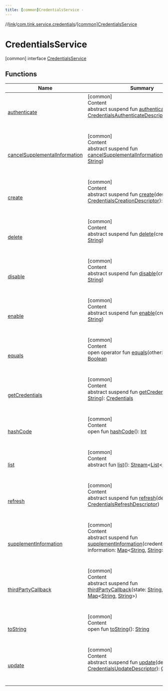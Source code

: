 ```yaml
---
title: [common]CredentialsService -
---
```

//[link](../../index.md)/[com.tink.service.credentials](../index.md)/[[common]CredentialsService](index.md)



# CredentialsService  
 [common] interface [CredentialsService](index.md)   


## Functions  
  
|  Name|  Summary| 
|---|---|
| <a name="com.tink.service.credentials/CredentialsService/authenticate/#com.tink.service.credentials.CredentialsAuthenticateDescriptor/PointingToDeclaration/"></a>[authenticate](authenticate.md)| <a name="com.tink.service.credentials/CredentialsService/authenticate/#com.tink.service.credentials.CredentialsAuthenticateDescriptor/PointingToDeclaration/"></a>[common]  <br>Content  <br>abstract suspend fun [authenticate](authenticate.md)(descriptor: [CredentialsAuthenticateDescriptor](../[common]-credentials-authenticate-descriptor/index.md))  <br><br><br>
| <a name="com.tink.service.credentials/CredentialsService/cancelSupplementalInformation/#kotlin.String/PointingToDeclaration/"></a>[cancelSupplementalInformation](cancel-supplemental-information.md)| <a name="com.tink.service.credentials/CredentialsService/cancelSupplementalInformation/#kotlin.String/PointingToDeclaration/"></a>[common]  <br>Content  <br>abstract suspend fun [cancelSupplementalInformation](cancel-supplemental-information.md)(credentialsId: [String](https://kotlinlang.org/api/latest/jvm/stdlib/kotlin/-string/index.html))  <br><br><br>
| <a name="com.tink.service.credentials/CredentialsService/create/#com.tink.service.credentials.CredentialsCreationDescriptor/PointingToDeclaration/"></a>[create](create.md)| <a name="com.tink.service.credentials/CredentialsService/create/#com.tink.service.credentials.CredentialsCreationDescriptor/PointingToDeclaration/"></a>[common]  <br>Content  <br>abstract suspend fun [create](create.md)(descriptor: [CredentialsCreationDescriptor](../[common]-credentials-creation-descriptor/index.md)): [Credentials](../../com.tink.model.credentials/[common]-credentials/index.md)  <br><br><br>
| <a name="com.tink.service.credentials/CredentialsService/delete/#kotlin.String/PointingToDeclaration/"></a>[delete](delete.md)| <a name="com.tink.service.credentials/CredentialsService/delete/#kotlin.String/PointingToDeclaration/"></a>[common]  <br>Content  <br>abstract suspend fun [delete](delete.md)(credentialsId: [String](https://kotlinlang.org/api/latest/jvm/stdlib/kotlin/-string/index.html))  <br><br><br>
| <a name="com.tink.service.credentials/CredentialsService/disable/#kotlin.String/PointingToDeclaration/"></a>[disable](disable.md)| <a name="com.tink.service.credentials/CredentialsService/disable/#kotlin.String/PointingToDeclaration/"></a>[common]  <br>Content  <br>abstract suspend fun [disable](disable.md)(credentialsId: [String](https://kotlinlang.org/api/latest/jvm/stdlib/kotlin/-string/index.html))  <br><br><br>
| <a name="com.tink.service.credentials/CredentialsService/enable/#kotlin.String/PointingToDeclaration/"></a>[enable](enable.md)| <a name="com.tink.service.credentials/CredentialsService/enable/#kotlin.String/PointingToDeclaration/"></a>[common]  <br>Content  <br>abstract suspend fun [enable](enable.md)(credentialsId: [String](https://kotlinlang.org/api/latest/jvm/stdlib/kotlin/-string/index.html))  <br><br><br>
| <a name="kotlin/Any/equals/#kotlin.Any?/PointingToDeclaration/"></a>[equals](../../com.tink.service.user/[common]-user-profile-service-impl/index.md#%5Bkotlin%2FAny%2Fequals%2F%23kotlin.Any%3F%2FPointingToDeclaration%2F%5D%2FFunctions%2F1647702525)| <a name="kotlin/Any/equals/#kotlin.Any?/PointingToDeclaration/"></a>[common]  <br>Content  <br>open operator fun [equals](../../com.tink.service.user/[common]-user-profile-service-impl/index.md#%5Bkotlin%2FAny%2Fequals%2F%23kotlin.Any%3F%2FPointingToDeclaration%2F%5D%2FFunctions%2F1647702525)(other: [Any](https://kotlinlang.org/api/latest/jvm/stdlib/kotlin/-any/index.html)?): [Boolean](https://kotlinlang.org/api/latest/jvm/stdlib/kotlin/-boolean/index.html)  <br><br><br>
| <a name="com.tink.service.credentials/CredentialsService/getCredentials/#kotlin.String/PointingToDeclaration/"></a>[getCredentials](get-credentials.md)| <a name="com.tink.service.credentials/CredentialsService/getCredentials/#kotlin.String/PointingToDeclaration/"></a>[common]  <br>Content  <br>abstract suspend fun [getCredentials](get-credentials.md)(id: [String](https://kotlinlang.org/api/latest/jvm/stdlib/kotlin/-string/index.html)): [Credentials](../../com.tink.model.credentials/[common]-credentials/index.md)  <br><br><br>
| <a name="kotlin/Any/hashCode/#/PointingToDeclaration/"></a>[hashCode](../../com.tink.service.user/[common]-user-profile-service-impl/index.md#%5Bkotlin%2FAny%2FhashCode%2F%23%2FPointingToDeclaration%2F%5D%2FFunctions%2F1647702525)| <a name="kotlin/Any/hashCode/#/PointingToDeclaration/"></a>[common]  <br>Content  <br>open fun [hashCode](../../com.tink.service.user/[common]-user-profile-service-impl/index.md#%5Bkotlin%2FAny%2FhashCode%2F%23%2FPointingToDeclaration%2F%5D%2FFunctions%2F1647702525)(): [Int](https://kotlinlang.org/api/latest/jvm/stdlib/kotlin/-int/index.html)  <br><br><br>
| <a name="com.tink.service.credentials/CredentialsService/list/#/PointingToDeclaration/"></a>[list](list.md)| <a name="com.tink.service.credentials/CredentialsService/list/#/PointingToDeclaration/"></a>[common]  <br>Content  <br>abstract fun [list](list.md)(): [Stream](../../com.tink.service.streaming.publisher/[common]-stream/index.md)<[List](https://kotlinlang.org/api/latest/jvm/stdlib/kotlin.collections/-list/index.html)<[Credentials](../../com.tink.model.credentials/[common]-credentials/index.md)>>  <br><br><br>
| <a name="com.tink.service.credentials/CredentialsService/refresh/#com.tink.service.credentials.CredentialsRefreshDescriptor/PointingToDeclaration/"></a>[refresh](refresh.md)| <a name="com.tink.service.credentials/CredentialsService/refresh/#com.tink.service.credentials.CredentialsRefreshDescriptor/PointingToDeclaration/"></a>[common]  <br>Content  <br>abstract suspend fun [refresh](refresh.md)(descriptor: [CredentialsRefreshDescriptor](../[common]-credentials-refresh-descriptor/index.md))  <br><br><br>
| <a name="com.tink.service.credentials/CredentialsService/supplementInformation/#kotlin.String#kotlin.collections.Map[kotlin.String,kotlin.String]/PointingToDeclaration/"></a>[supplementInformation](supplement-information.md)| <a name="com.tink.service.credentials/CredentialsService/supplementInformation/#kotlin.String#kotlin.collections.Map[kotlin.String,kotlin.String]/PointingToDeclaration/"></a>[common]  <br>Content  <br>abstract suspend fun [supplementInformation](supplement-information.md)(credentialsId: [String](https://kotlinlang.org/api/latest/jvm/stdlib/kotlin/-string/index.html), information: [Map](https://kotlinlang.org/api/latest/jvm/stdlib/kotlin.collections/-map/index.html)<[String](https://kotlinlang.org/api/latest/jvm/stdlib/kotlin/-string/index.html), [String](https://kotlinlang.org/api/latest/jvm/stdlib/kotlin/-string/index.html)>)  <br><br><br>
| <a name="com.tink.service.credentials/CredentialsService/thirdPartyCallback/#kotlin.String#kotlin.collections.Map[kotlin.String,kotlin.String]/PointingToDeclaration/"></a>[thirdPartyCallback](third-party-callback.md)| <a name="com.tink.service.credentials/CredentialsService/thirdPartyCallback/#kotlin.String#kotlin.collections.Map[kotlin.String,kotlin.String]/PointingToDeclaration/"></a>[common]  <br>Content  <br>abstract suspend fun [thirdPartyCallback](third-party-callback.md)(state: [String](https://kotlinlang.org/api/latest/jvm/stdlib/kotlin/-string/index.html), parameters: [Map](https://kotlinlang.org/api/latest/jvm/stdlib/kotlin.collections/-map/index.html)<[String](https://kotlinlang.org/api/latest/jvm/stdlib/kotlin/-string/index.html), [String](https://kotlinlang.org/api/latest/jvm/stdlib/kotlin/-string/index.html)>)  <br><br><br>
| <a name="kotlin/Any/toString/#/PointingToDeclaration/"></a>[toString](../../com.tink.service.user/[common]-user-profile-service-impl/index.md#%5Bkotlin%2FAny%2FtoString%2F%23%2FPointingToDeclaration%2F%5D%2FFunctions%2F1647702525)| <a name="kotlin/Any/toString/#/PointingToDeclaration/"></a>[common]  <br>Content  <br>open fun [toString](../../com.tink.service.user/[common]-user-profile-service-impl/index.md#%5Bkotlin%2FAny%2FtoString%2F%23%2FPointingToDeclaration%2F%5D%2FFunctions%2F1647702525)(): [String](https://kotlinlang.org/api/latest/jvm/stdlib/kotlin/-string/index.html)  <br><br><br>
| <a name="com.tink.service.credentials/CredentialsService/update/#com.tink.service.credentials.CredentialsUpdateDescriptor/PointingToDeclaration/"></a>[update](update.md)| <a name="com.tink.service.credentials/CredentialsService/update/#com.tink.service.credentials.CredentialsUpdateDescriptor/PointingToDeclaration/"></a>[common]  <br>Content  <br>abstract suspend fun [update](update.md)(descriptor: [CredentialsUpdateDescriptor](../[common]-credentials-update-descriptor/index.md)): [Credentials](../../com.tink.model.credentials/[common]-credentials/index.md)  <br><br><br>

